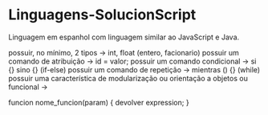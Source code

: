 # Linguagens-SolucionScript

Linguagem em espanhol com linguagem similar ao JavaScript e Java. 

possuir, no mínimo, 2 tipos -> int, float (entero, facionario)
possuir um comando de atribuição -> id = valor;
possuir um comando condicional -> si {} sino {} (if-else)
possuir um comando de repetição -> mientras () {} (while)
possuir uma característica de modularização ou orientação a objetos ou funcional -> 

funcion nome_funcion(param) {
    devolver expression;
}
